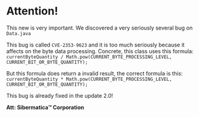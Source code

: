 # Attention!
This new is very important. We discovered a very seriously several bug on `Data.java`

This bug is called `CVE-2353-9623` and it is too much seriously because it affects on the
byte data processing. Concrete, this class uses this formula:
    `currentByteQuantity / Math.pow(CURRENT_BYTE_PROCESSING_LEVEL, CURRENT_BIT_OR_BYTE_QUANTITY);`

But this formula does return a invalid result, the correct formula is this:
    `currentByteQuantity * Math.pow(CURRENT_BYTE_PROCESSING_LEVEL, CURRENT_BIT_OR_BYTE_QUANTITY);`

This bug is already fixed in the update 2.0!

**Att: Sibermatica™ Corporation**